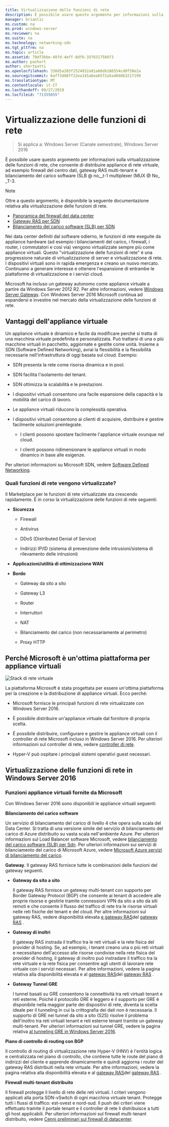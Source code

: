 ```yaml
---
title: Virtualizzazione delle funzioni di rete
description: È possibile usare questo argomento per informazioni sulla virtualizzazione delle funzioni di rete, che consente di distribuire appliance di rete virtuali come il firewall del centro dati, il gateway RAS multi-tenant e il bilanciamento del carico software (SLB) in Windows Server 2016.
manager: brianlic
ms.custom: na
ms.prod: windows-server
ms.reviewer: na
ms.suite: na
ms.technology: networking-sdn
ms.tgt_pltfrm: na
ms.topic: article
ms.assetid: 79df3bbe-48fd-4eff-8df6-35f6317566f3
ms.author: pashort
author: shortpatti
ms.openlocfilehash: 338d5a285f2524932a91a66db186554cd0f50e2a
ms.sourcegitcommit: 6aff3d88ff22ea141a6ea6572a5ad8dd6321f199
ms.translationtype: MT
ms.contentlocale: it-IT
ms.lasthandoff: 09/27/2019
ms.locfileid: "71355655"
---
```

# <a name="network-function-virtualization"></a>Virtualizzazione delle funzioni di rete

>Si applica a: Windows Server (Canale semestrale), Windows Server 2016

È possibile usare questo argomento per informazioni sulla virtualizzazione delle funzioni di rete, che consente di distribuire appliance di rete virtuale, ad esempio firewall del centro dati, gateway RAS multi-tenant e bilanciamento del carico software \(SLB @ no__t-1 multiplexer \(MUX @ No_ _T-3.
  
>[!NOTE]  
>Oltre a questo argomento, è disponibile la seguente documentazione relativa alla virtualizzazione delle funzioni di rete.  
> - [Panoramica del firewall del data center](../../../sdn/technologies/network-function-virtualization/../../../sdn/technologies/network-function-virtualization/Datacenter-Firewall-Overview.md)  
> - [Gateway RAS per SDN](../../../sdn/technologies/network-function-virtualization/RAS-Gateway-for-SDN.md)  
> - [Bilanciamento del carico software (SLB) per SDN](../../../sdn/technologies/network-function-virtualization/Software-Load-Balancing--SLB--for-SDN.md)  
  
Nei data center definiti dal software odierno, le funzioni di rete eseguite da appliance hardware (ad esempio i bilanciamenti del carico, i firewall, i router, i commutatori e così via) vengono virtualizzate sempre più come appliance virtuali. Questo "virtualizzazione delle funzioni di rete" è una progressione naturale di virtualizzazione di server e virtualizzazione di rete. I dispositivi virtuali sono in rapida emergenza e creano un nuovo mercato. Continuano a generare interesse e ottenere l'espansione di entrambe le piattaforme di virtualizzazione e i servizi cloud.  
  
Microsoft ha incluso un gateway autonomo come appliance virtuale a partire da Windows Server 2012 R2. Per altre informazioni, vedere [Windows Server Gateway](https://technet.microsoft.com/library/dn313101.aspx). Con Windows Server 2016 Microsoft continua ad espandersi e investire nel mercato della virtualizzazione delle funzioni di rete.  
  
## <a name="virtual-appliance-benefits"></a>Vantaggi dell'appliance virtuale  
Un appliance virtuale è dinamico e facile da modificare perché si tratta di una macchina virtuale predefinita e personalizzata. Può trattarsi di una o più macchine virtuali in pacchetto, aggiornate e gestite come unità. Insieme a SDN (Software Defined Networking), avrai la flessibilità e la flessibilità necessarie nell'infrastruttura di oggi basata sul cloud. Esempio:  
  
-   SDN presenta la rete come risorsa dinamica e in pool.  
  
-   SDN facilita l'isolamento del tenant.  
  
-   SDN ottimizza la scalabilità e le prestazioni.  
  
-   I dispositivi virtuali consentono una facile espansione della capacità e la mobilità del carico di lavoro.  
  
-   Le appliance virtuali riducono la complessità operativa.  
  
-   I dispositivi virtuali consentono ai clienti di acquisire, distribuire e gestire facilmente soluzioni preintegrate.  
  
    -   I clienti possono spostare facilmente l'appliance virtuale ovunque nel cloud.  
  
    -   I clienti possono ridimensionare le appliance virtuali in modo dinamico in base alle esigenze.  
  
Per ulteriori informazioni su Microsoft SDN, vedere [Software Defined Networking](https://technet.microsoft.com/windows-server-docs/networking/sdn/software-defined-networking--sdn-).  
  
### <a name="what-network-functions-are-being-virtualized"></a>Quali funzioni di rete vengono virtualizzate?  
Il Marketplace per le funzioni di rete virtualizzate sta crescendo rapidamente. È in corso la virtualizzazione delle funzioni di rete seguenti:  
  
-   **Sicurezza**  
  
    -   Firewall  
  
    -   Antivirus  
  
    -   DDoS (Distributed Denial of Service)  
  
    -   Indirizzi IP/ID (sistema di prevenzione delle intrusioni/sistema di rilevamento delle intrusioni)  
  
-   **Applicazioni/utilità di ottimizzazione WAN**  
  
-   **Bordo**  
  
    -   Gateway da sito a sito  
  
    -   Gateway L3  
  
    -   Router  
  
    -   Interruttori  
  
    -   NAT  
  
    -   Bilanciamento del carico (non necessariamente al perimetro)  
  
    -   Proxy HTTP  
  
## <a name="why-microsoft-is-a-great-platform-for-virtual-appliances"></a>Perché Microsoft è un'ottima piattaforma per appliance virtuali  
![Stack di rete virtuale](../../../media/Network-Function-Virtualization/Microsoft-Network-Function-Virtualization.png)  
  
La piattaforma Microsoft è stata progettata per essere un'ottima piattaforma per la creazione e la distribuzione di appliance virtuali. Ecco perché:  
  
-   Microsoft fornisce le principali funzioni di rete virtualizzate con Windows Server 2016.  
  
-   È possibile distribuire un'appliance virtuale dal fornitore di propria scelta.  
  
-   È possibile distribuire, configurare e gestire le appliance virtuali con il controller di rete Microsoft incluso in Windows Server 2016. Per ulteriori informazioni sul controller di rete, vedere [controller di rete](../../../sdn/technologies/network-controller/Network-Controller.md).  
  
-   Hyper-V può ospitare i principali sistemi operativi guest necessari.  
  
## <a name="network-function-virtualization-in-windows-server-2016"></a>Virtualizzazione delle funzioni di rete in Windows Server 2016  
  
### <a name="virtual-appliances-functions-provided-by-microsoft"></a>Funzioni appliance virtuali fornite da Microsoft  
Con Windows Server 2016 sono disponibili le appliance virtuali seguenti:  
  
**Bilanciamento del carico software**  
  
Un servizio di bilanciamento del carico di livello 4 che opera sulla scala del Data Center. Si tratta di una versione simile del servizio di bilanciamento del carico di Azure distribuito su vasta scala nell'ambiente Azure. Per ulteriori informazioni sul Load Balancer software Microsoft, vedere [bilanciamento del carico software (SLB) per Sdn](https://technet.microsoft.com/library/mt632286.aspx). Per ulteriori informazioni sui servizi di bilanciamento del carico di Microsoft Azure, vedere [Microsoft Azure servizi di bilanciamento del carico](https://azure.microsoft.com/blog/2014/04/08/microsoft-azure-load-balancing-services/).  
  
**Gateway**. Il gateway RAS fornisce tutte le combinazioni delle funzioni del gateway seguenti.  
  
-   **Gateway da sito a sito**  
  
    Il gateway RAS fornisce un gateway multi-tenant con supporto per Border Gateway Protocol (BGP) che consente ai tenant di accedere alle proprie risorse e gestirle tramite connessioni VPN da sito a sito da siti remoti e che consente il flusso del traffico di rete tra le risorse virtuali nelle reti fisiche del tenant e del cloud. Per altre informazioni sul gateway RAS, vedere disponibilità elevata [e gateway RAS](https://technet.microsoft.com/library/mt626650.aspx)del [gateway RAS](https://technet.microsoft.com/library/mt631692.aspx) .  
  
-   **Gateway di inoltri**  
  
    Il gateway RAS instrada il traffico tra le reti virtuali e la rete fisica del provider di hosting. Se, ad esempio, i tenant creano una o più reti virtuali e necessitano dell'accesso alle risorse condivise nella rete fisica del provider di hosting, il gateway di inoltro può instradare il traffico tra la rete virtuale e la rete fisica per consentire agli utenti di lavorare rete virtuale con i servizi necessari. Per altre informazioni, vedere la pagina relativa alla disponibilità elevata e al [gateway RAS](https://technet.microsoft.com/library/mt626650.aspx)del [gateway RAS](https://technet.microsoft.com/library/mt631692.aspx) .  
  
-   **Gateway Tunnel GRE**  
  
    I tunnel basati su GRE consentono la connettività tra reti virtuali tenant e reti esterne. Poiché il protocollo GRE è leggero e il supporto per GRE è disponibile nella maggior parte dei dispositivi di rete, diventa la scelta ideale per il tunneling in cui la crittografia dei dati non è necessaria. Il supporto di GRE nei tunnel da sito a sito (S2S) risolve il problema dell'inoltro tra reti virtuali tenant e reti esterne tenant tramite un gateway multi-tenant. Per ulteriori informazioni sui tunnel GRE, vedere la pagina relativa [al tunneling GRE in Windows Server 2016](https://technet.microsoft.com/library/dn765485.aspx).  
  
**Piano di controllo di routing con BGP**  
  
Il controllo di routing di virtualizzazione rete Hyper-V (HNV) è l'entità logica e centralizzata nel piano di controllo, che contiene tutte le route del piano di indirizzi del cliente e apprende dinamicamente e quindi aggiorna i router del gateway RAS distribuiti nella rete virtuale. Per altre informazioni, vedere la pagina relativa alla disponibilità elevata e al [gateway RAS](https://technet.microsoft.com/library/mt626650.aspx)del [gateway RAS](https://technet.microsoft.com/library/mt631692.aspx) .  
  
**Firewall multi-tenant distribuito**  
  
Il firewall protegge il livello di rete delle reti virtuali. I criteri vengono applicati alla porta SDN-vSwitch di ogni macchina virtuale tenant. Protegge tutti i flussi di traffico: est-ovest e nord-sud. Il push dei criteri viene effettuato tramite il portale tenant e il controller di rete li distribuisce a tutti gli host applicabili. Per ulteriori informazioni sul firewall multi-tenant distribuito, vedere [Cenni preliminari sul firewall di datacenter](../../../sdn/technologies/network-function-virtualization/../../../sdn/technologies/network-function-virtualization/Datacenter-Firewall-Overview.md).  
  


